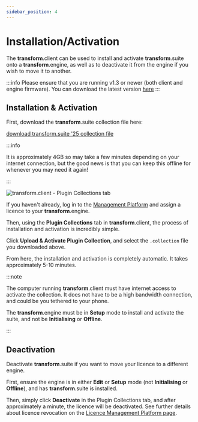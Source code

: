 ```yaml
---
sidebar_position: 4
---
```


# Installation/Activation

The **transform**.client can be used to install and activate **transform**.suite onto a **transform**.engine, as well as to deactivate it from the engine if you wish to move it to another.

:::info
Please ensure that you are running v1.3 or newer (both client and engine firmware). You can download the latest version [here](../../../../downloads)
:::

## Installation & Activation

First, download the **transform**.suite collection file here:

<a class="button button--lg button--primary" href="../../../../../downloads/suitedownload">download transform.suite '25 collection file</a>
&nbsp;

:::info

It is approximately 4GB so may take a few minutes depending on your internet connection, but the good news is that you can keep this offline for whenever you may need it again!

:::

![transform.client - Plugin Collections tab](@site/static/img/transformclient/v1.5/system-plugin-collection.png)

If you haven't already, log in to the [Management Platform](../management-platform) and assign a licence to your **transform**.engine.

Then, using the **Plugin Collections** tab in **transform**.client, the process of installation and activation is incredibly simple.

Click **Upload & Activate Plugin Collection**, and select the `.collection` file you downloaded above.

From here, the installation and activation is completely automatic. It takes approximately 5-10 minutes.

:::note

The computer running **transform**.client must have internet access to activate the collection. It does not have to be a high bandwidth connection, and could be you tethered to your phone.

The **transform**.engine must be in **Setup** mode to install and activate the suite, and not be **Initialising** or **Offline**.

:::

## Deactivation

Deactivate **transform**.suite if you want to move your licence to a different engine.

First, ensure the engine is in either **Edit** or **Setup** mode (not **Initialising** or **Offline**), and has **transform**.suite is installed.

Then, simply click **Deactivate** in the Plugin Collections tab, and after approximately a minute, the licence will be deactivated. See further details about licence revocation on the [Licence Management Platform page](../management-platform).
